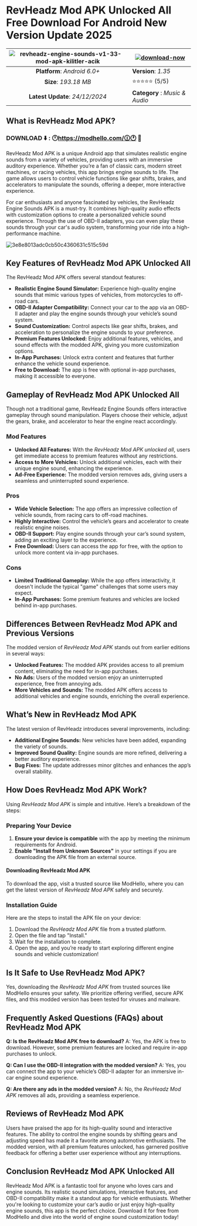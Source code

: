 # RevHeadz Mod APK Unlocked All Free Download For Android New Version Update 2025

|![revheadz-engine-sounds-v1-33-mod-apk-kilitler-acik](https://github.com/user-attachments/assets/86deac10-3bb7-45be-8bd6-bf00279ea464)| [![download-now](https://github.com/user-attachments/assets/22657e67-9d2d-46af-a41a-5d365d2ddc1f)](https://modhello.com/)  |
|:-------------------------------------------------:|-----------------------|
| **Platform**: *Android 6.0+*                      | **Version**: *1.35*    |
| **Size**: *193.18 MB*                                | ⭐️⭐️⭐️⭐️⭐️ (5/5) |
| **Latest Update**: *24/12/2024*                      | **Category** : *Music & Audio* |

## What is RevHeadz Mod APK?

### DOWNLOAD ⬇️ : 🕛https://modhello.com/🕧🕐 📲

RevHeadz Mod APK is a unique Android app that simulates realistic engine sounds from a variety of vehicles, providing users with an immersive auditory experience. Whether you’re a fan of classic cars, modern street machines, or racing vehicles, this app brings engine sounds to life. The game allows users to control vehicle functions like gear shifts, brakes, and accelerators to manipulate the sounds, offering a deeper, more interactive experience.

For car enthusiasts and anyone fascinated by vehicles, the RevHeadz Engine Sounds APK is a must-try. It combines high-quality audio effects with customization options to create a personalized vehicle sound experience. Through the use of OBD-II adapters, you can even play these sounds through your car's audio system, transforming your ride into a high-performance machine. 

![3e8e8013adc0cb50c4360631c515c59d](https://github.com/user-attachments/assets/89340a73-d2e8-491a-aee0-8628527cc530)


## Key Features of RevHeadz Mod APK Unlocked All

The RevHeadz Mod APK offers several standout features:

- **Realistic Engine Sound Simulator:** Experience high-quality engine sounds that mimic various types of vehicles, from motorcycles to off-road cars.
- **OBD-II Adapter Compatibility:** Connect your car to the app via an OBD-II adapter and play the engine sounds through your vehicle’s sound system.
- **Sound Customization:** Control aspects like gear shifts, brakes, and acceleration to personalize the engine sounds to your preference.
- **Premium Features Unlocked:** Enjoy additional features, vehicles, and sound effects with the modded APK, giving you more customization options.
- **In-App Purchases:** Unlock extra content and features that further enhance the vehicle sound experience.
- **Free to Download:** The app is free with optional in-app purchases, making it accessible to everyone.

## Gameplay of RevHeadz Mod APK Unlocked All

Though not a traditional game, RevHeadz Engine Sounds offers interactive gameplay through sound manipulation. Players choose their vehicle, adjust the gears, brake, and accelerator to hear the engine react accordingly. 

### Mod Features

- **Unlocked All Features:** With the *RevHeadz Mod APK unlocked all*, users get immediate access to premium features without any restrictions.
- **Access to More Vehicles:** Unlock additional vehicles, each with their unique engine sound, enhancing the experience.
- **Ad-Free Experience:** The modded version removes ads, giving users a seamless and uninterrupted sound experience.
  
### Pros

- **Wide Vehicle Selection:** The app offers an impressive collection of vehicle sounds, from racing cars to off-road machines.
- **Highly Interactive:** Control the vehicle’s gears and accelerator to create realistic engine noises.
- **OBD-II Support:** Play engine sounds through your car’s sound system, adding an exciting layer to the experience.
- **Free Download:** Users can access the app for free, with the option to unlock more content via in-app purchases.

### Cons

- **Limited Traditional Gameplay:** While the app offers interactivity, it doesn't include the typical "game" challenges that some users may expect.
- **In-App Purchases:** Some premium features and vehicles are locked behind in-app purchases.

## Differences Between RevHeadz Mod APK and Previous Versions

The modded version of *RevHeadz Mod APK* stands out from earlier editions in several ways:

- **Unlocked Features:** The modded APK provides access to all premium content, eliminating the need for in-app purchases.
- **No Ads:** Users of the modded version enjoy an uninterrupted experience, free from annoying ads.
- **More Vehicles and Sounds:** The modded APK offers access to additional vehicles and engine sounds, enriching the overall experience.
  
## What’s New in RevHeadz Mod APK

The latest version of RevHeadz introduces several improvements, including:

- **Additional Engine Sounds:** New vehicles have been added, expanding the variety of sounds.
- **Improved Sound Quality:** Engine sounds are more refined, delivering a better auditory experience.
- **Bug Fixes:** The update addresses minor glitches and enhances the app’s overall stability.

## How Does RevHeadz Mod APK Work?

Using *RevHeadz Mod APK* is simple and intuitive. Here’s a breakdown of the steps:

### Preparing Your Device

1. **Ensure your device is compatible** with the app by meeting the minimum requirements for Android.
2. **Enable "Install from Unknown Sources"** in your settings if you are downloading the APK file from an external source.

#### Downloading RevHeadz Mod APK

To download the app, visit a trusted source like ModHello, where you can get the latest version of *RevHeadz Mod APK* safely and securely.

### Installation Guide

Here are the steps to install the APK file on your device:

1. Download the *RevHeadz Mod APK* file from a trusted platform.
2. Open the file and tap "Install."
3. Wait for the installation to complete.
4. Open the app, and you’re ready to start exploring different engine sounds and vehicle customization!

## Is It Safe to Use RevHeadz Mod APK?

Yes, downloading the *RevHeadz Mod APK* from trusted sources like ModHello ensures your safety. We prioritize offering verified, secure APK files, and this modded version has been tested for viruses and malware. 

## Frequently Asked Questions (FAQs) about RevHeadz Mod APK

**Q: Is the RevHeadz Mod APK free to download?**
A: Yes, the APK is free to download. However, some premium features are locked and require in-app purchases to unlock.

**Q: Can I use the OBD-II integration with the modded version?**
A: Yes, you can connect the app to your vehicle’s OBD-II adapter for an immersive in-car engine sound experience.

**Q: Are there any ads in the modded version?**
A: No, the *RevHeadz Mod APK* removes all ads, providing a seamless experience.

## Reviews of RevHeadz Mod APK

Users have praised the app for its high-quality sound and interactive features. The ability to control the engine sounds by shifting gears and adjusting speed has made it a favorite among automotive enthusiasts. The modded version, with all premium features unlocked, has garnered positive feedback for offering a better user experience without any interruptions.

## Conclusion RevHeadz Mod APK Unlocked All

RevHeadz Mod APK is a fantastic tool for anyone who loves cars and engine sounds. Its realistic sound simulations, interactive features, and OBD-II compatibility make it a standout app for vehicle enthusiasts. Whether you're looking to customize your car’s audio or just enjoy high-quality engine sounds, this app is the perfect choice. Download it for free from ModHello and dive into the world of engine sound customization today!
